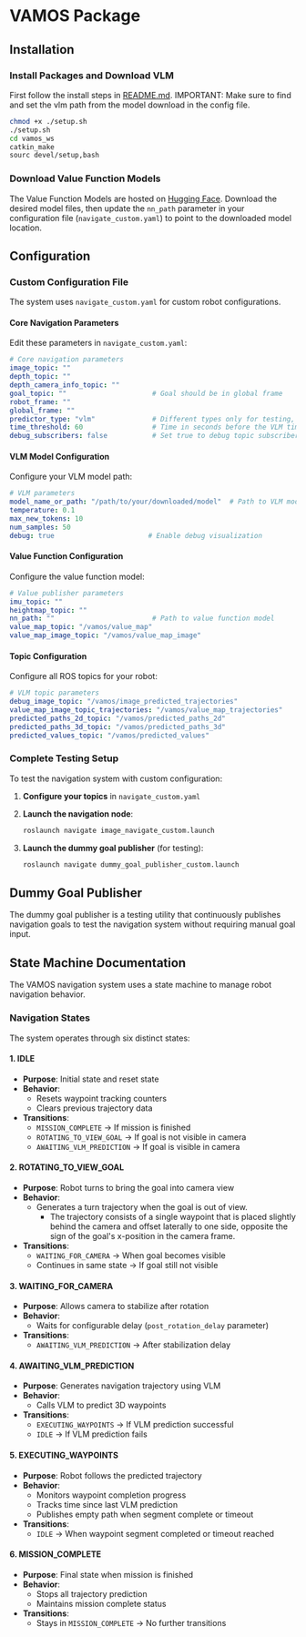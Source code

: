# VAMOS Package

## Installation

### Install Packages and Download VLM

First follow the install steps in [README.md](README.md).
IMPORTANT: Make sure to find and set the vlm path from the model download in the config file.

```bash
chmod +x ./setup.sh
./setup.sh
cd vamos_ws
catkin_make
sourc devel/setup,bash
```
### Download Value Function Models

The Value Function Models are hosted on [Hugging Face](https://huggingface.co/collections/mateoguaman/vamos-a-hierarchical-vision-language-action-model-for-capab). 
Download the desired model files, then update the `nn_path` parameter in your configuration file (`navigate_custom.yaml`) to point to the downloaded model location.

## Configuration

### Custom Configuration File

The system uses `navigate_custom.yaml` for custom robot configurations.

#### Core Navigation Parameters

Edit these parameters in `navigate_custom.yaml`:

```yaml
# Core navigation parameters
image_topic: ""
depth_topic: ""
depth_camera_info_topic: ""
goal_topic: ""                     # Goal should be in global frame
robot_frame: ""
global_frame: ""
predictor_type: "vlm"              # Different types only for testing, always use vlm
time_threshold: 60                 # Time in seconds before the VLM times out and replans
debug_subscribers: false           # Set true to debug topic subscribers
```

#### VLM Model Configuration

Configure your VLM model path:

```yaml
# VLM parameters
model_name_or_path: "/path/to/your/downloaded/model"  # Path to VLM model
temperature: 0.1
max_new_tokens: 10
num_samples: 50
debug: true                       # Enable debug visualization
```

#### Value Function Configuration

Configure the value function model:

```yaml
# Value publisher parameters
imu_topic: ""
heightmap_topic: ""
nn_path: ""                        # Path to value function model
value_map_topic: "/vamos/value_map"
value_map_image_topic: "/vamos/value_map_image"
```

#### Topic Configuration

Configure all ROS topics for your robot:

```yaml
# VLM topic parameters
debug_image_topic: "/vamos/image_predicted_trajectories"
value_map_image_topic_trajectories: "/vamos/value_map_trajectories"
predicted_paths_2d_topic: "/vamos/predicted_paths_2d"
predicted_paths_3d_topic: "/vamos/predicted_paths_3d"
predicted_values_topic: "/vamos/predicted_values"
```

### Complete Testing Setup

To test the navigation system with custom configuration:

1. **Configure your topics** in `navigate_custom.yaml`

2. **Launch the navigation node**:
   ```bash
   roslaunch navigate image_navigate_custom.launch
   ```

3. **Launch the dummy goal publisher** (for testing):
   ```bash
   roslaunch navigate dummy_goal_publisher_custom.launch
   ```

## Dummy Goal Publisher

The dummy goal publisher is a testing utility that continuously publishes navigation goals to test the navigation system without requiring manual goal input.

## State Machine Documentation

The VAMOS navigation system uses a state machine to manage robot navigation behavior.

### Navigation States

The system operates through six distinct states:

#### 1. IDLE
- **Purpose**: Initial state and reset state
- **Behavior**: 
  - Resets waypoint tracking counters
  - Clears previous trajectory data
- **Transitions**:
  - `MISSION_COMPLETE` → If mission is finished
  - `ROTATING_TO_VIEW_GOAL` → If goal is not visible in camera
  - `AWAITING_VLM_PREDICTION` → If goal is visible in camera

#### 2. ROTATING_TO_VIEW_GOAL
- **Purpose**: Robot turns to bring the goal into camera view
- **Behavior**:
  - Generates a turn trajectory when the goal is out of view.
    - The trajectory consists of a single waypoint that is placed slightly behind the camera
      and offset laterally to one side, opposite the sign of the goal's x-position in the camera frame.
- **Transitions**:
  - `WAITING_FOR_CAMERA` → When goal becomes visible
  - Continues in same state → If goal still not visible

#### 3. WAITING_FOR_CAMERA
- **Purpose**: Allows camera to stabilize after rotation
- **Behavior**:
  - Waits for configurable delay (`post_rotation_delay` parameter)
- **Transitions**:
  - `AWAITING_VLM_PREDICTION` → After stabilization delay

#### 4. AWAITING_VLM_PREDICTION
- **Purpose**: Generates navigation trajectory using VLM
- **Behavior**:
  - Calls VLM to predict 3D waypoints
- **Transitions**:
  - `EXECUTING_WAYPOINTS` → If VLM prediction successful
  - `IDLE` → If VLM prediction fails

#### 5. EXECUTING_WAYPOINTS
- **Purpose**: Robot follows the predicted trajectory
- **Behavior**:
  - Monitors waypoint completion progress
  - Tracks time since last VLM prediction
  - Publishes empty path when segment complete or timeout
- **Transitions**:
  - `IDLE` → When waypoint segment completed or timeout reached

#### 6. MISSION_COMPLETE
- **Purpose**: Final state when mission is finished
- **Behavior**:
  - Stops all trajectory prediction
  - Maintains mission complete status
- **Transitions**:
  - Stays in `MISSION_COMPLETE` → No further transitions